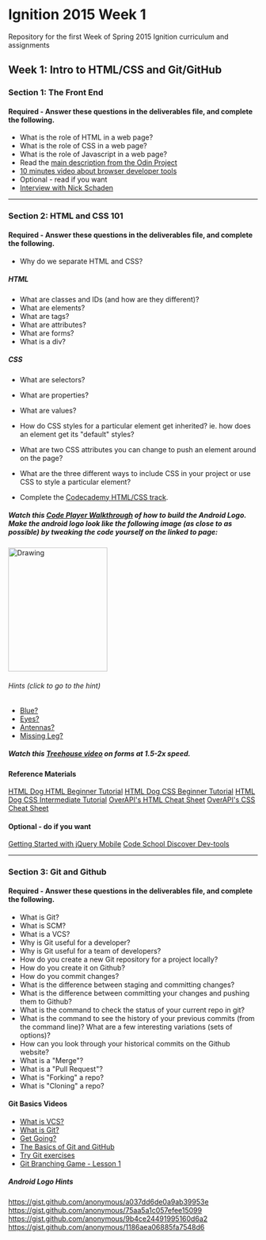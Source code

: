 # Ignition 2015 Week 1
Repository for the first Week of Spring 2015 Ignition curriculum and assignments

## Week 1: Intro to HTML/CSS and Git/GitHub

### Section 1: The Front End
#### Required - Answer these questions in the deliverables file, and complete the following. 
- What is the role of HTML in a web page?
- What is the role of CSS in a web page?
- What is the role of Javascript in a web page?
- Read the [main description from the Odin Project](http://www.theodinproject.com/web-development-101/introduction-to-the-front-end)
- [10 minutes video about browser developer tools](https://www.youtube.com/watch?v=z1TkfcC53G0)  
- Optional - read if you want
- [Interview with Nick Schaden](https://blog.generalassemb.ly/what-is-front-end-web-development/)  

---
### Section 2: HTML and CSS 101
#### Required - Answer these questions in the deliverables file, and complete the following. 
- Why do we separate HTML and CSS?

##### HTML
- What are classes and IDs (and how are they different)?
- What are elements?
- What are tags?
- What are attributes?
- What are forms?
- What is a div?

##### CSS
- What are selectors?  
- What are properties?
- What are values?
- How do CSS styles for a particular element get inherited? ie. how does an element get its "default" styles?
- What are two CSS attributes you can change to push an element around on the page?
- What are the three different ways to include CSS in your project or use CSS to style a particular element?

- Complete the [Codecademy HTML/CSS track](http://www.codecademy.com/en/tracks/htmlcss).

##### Watch this [Code Player Walkthrough](http://thecodeplayer.com/walkthrough/css3-android-logo) of how to build the Android Logo. Make the android logo look like the following image (as close to as possible) by tweaking the code yourself on the linked to page:

<img src="https://cloud.githubusercontent.com/assets/2164013/6012191/66a0efac-ab02-11e4-90fc-9e808e7a0a04.png" alt="Drawing" width="200" height="250"/>

###### Hints (click to go to the hint)
  - [Blue?](#blue)
  - [Eyes?](#eyes)
  - [Antennas?](#antennas)
  - [Missing Leg?](#missing_leg)

##### Watch this [Treehouse video](http://www.google.com/url?q=http%3A%2F%2Fteamtreehouse.com%2Flibrary%2Fhtml%2Fforms%2Finputs&sa=D&sntz=1&usg=AFQjCNEcP0E3GOyGYN_FZmo1FYHfHdFz9A) on forms at 1.5-2x speed.

#### Reference Materials
[HTML Dog HTML Beginner Tutorial](http://www.google.com/url?q=http%3A%2F%2Fhtmldog.com%2Fguides%2Fhtml%2Fbeginner%2F&sa=D&sntz=1&usg=AFQjCNGSNWVPqR5Bf_XtaGsjY_k_Khylvg)
[HTML Dog CSS Beginner Tutorial](http://www.google.com/url?q=http%3A%2F%2Fwww.htmldog.com%2Fguides%2Fcss%2Fbeginner%2F&sa=D&sntz=1&usg=AFQjCNE9KF_pnVU7GOSbvzW19GQgo7MmnA)
[HTML Dog CSS Intermediate Tutorial](http://www.google.com/url?q=http%3A%2F%2Fwww.htmldog.com%2Fguides%2Fcss%2Fintermediate%2F&sa=D&sntz=1&usg=AFQjCNENDL8IKbDqYq2jv7GevmZs0kftjA)
[OverAPI's HTML Cheat Sheet](http://www.google.com/url?q=http%3A%2F%2Foverapi.com%2Fhtml%2F&sa=D&sntz=1&usg=AFQjCNHEjLCodzQYYbnxRMKB-sN5fW7xfA)
[OverAPI's CSS Cheat Sheet](http://www.google.com/url?q=http%3A%2F%2Foverapi.com%2Fcss%2F&sa=D&sntz=1&usg=AFQjCNFQ03LlmKNi6y2wPDaNvXMkyBQL5A)

#### Optional - do if you want
[Getting Started with jQuery Mobile](http://www.google.com/url?q=http%3A%2F%2Flearn.jquery.com%2Fjavascript-101%2Fgetting-started%2F&sa=D&sntz=1&usg=AFQjCNF6q6WkRHgaGp8uLxouhZFRc6-6Vg)
[Code School Discover Dev-tools](http://www.google.com/url?q=http%3A%2F%2Fdiscover-devtools.codeschool.com%2F&sa=D&sntz=1&usg=AFQjCNGeYNl-9s3RJ7py1NNh6rPxJK8USg)

---
### Section 3: Git and Github
#### Required - Answer these questions in the deliverables file, and complete the following. 
- What is Git?
- What is SCM?
- What is a VCS?
- Why is Git useful for a developer?
- Why is Git useful for a team of developers?
- How do you create a new Git repository for a project locally?
- How do you create it on Github?
- How do you commit changes?
- What is the difference between staging and committing changes?
- What is the difference between committing your changes and pushing them to Github?
- What is the command to check the status of your current repo in git?
- What is the command to see the history of your previous commits (from the command line)?  What are a few interesting variations (sets of options)?
- How can you look through your historical commits on the Github website?
- What is a "Merge"?
- What is a "Pull Request"?
- What is "Forking" a repo?
- What is "Cloning" a repo?

#### Git Basics Videos
- [What is VCS?](http://www.youtube.com/watch?v=8oRjP8yj2Wo)
- [What is Git?](http://www.youtube.com/watch?v=uhtzxPU7Bz0)
- [Get Going?](https://www.youtube.com/watch?v=wmnSyrRBKTw)
- [The Basics of Git and GitHub](http://www.youtube.com/watch?v=U8GBXvdmHT4)
- [Try Git exercises](http://www.google.com/url?q=http%3A%2F%2Ftry.github.io%2Flevels%2F1%2Fchallenges%2F1&sa=D&sntz=1&usg=AFQjCNFwna91Vs-UpCCBT3tX4XQ8TYXUww)
- [Git Branching Game - Lesson 1](http://www.google.com/url?q=http%3A%2F%2Fpcottle.github.io%2FlearnGitBranching%2F&sa=D&sntz=1&usg=AFQjCNHJITlkdUc2PkGUokzfIXWh76-r2w)

##### Android Logo Hints
<a name="blue"></a>https://gist.github.com/anonymous/a037dd6de0a9ab39953e
<a name="eyes"></a>https://gist.github.com/anonymous/75aa5a1c057efee15099
<a name="antennas"></a>https://gist.github.com/anonymous/9b4ce24491995160d6a2
<a name="missing_leg"></a>https://gist.github.com/anonymous/1186aea06885fa7548d6
